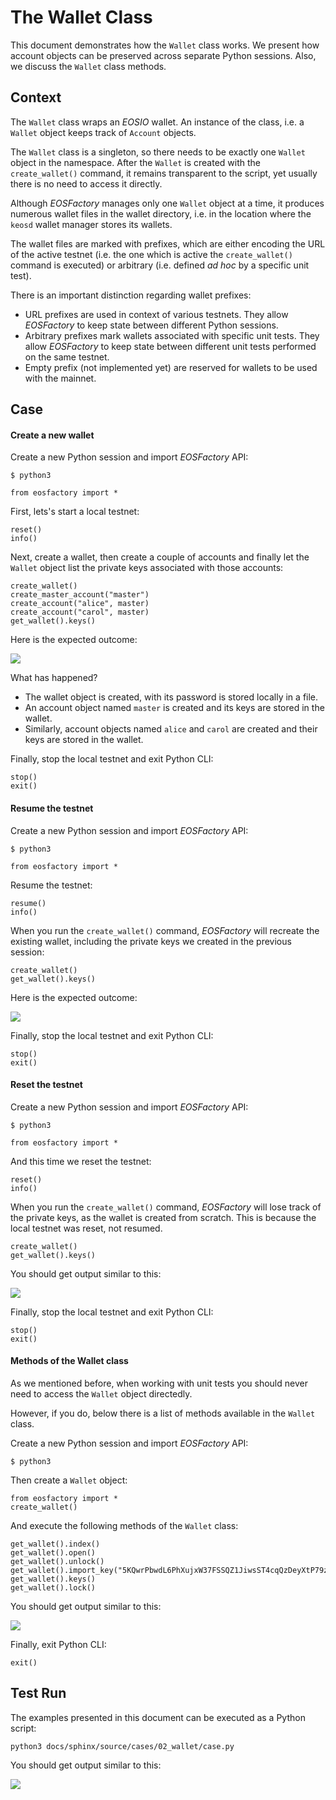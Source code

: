 # The Wallet Class


This document demonstrates how the `Wallet` class works. We present how account objects can be preserved across separate Python sessions. Also, we discuss the `Wallet` class methods.

## Context

The `Wallet` class wraps an *EOSIO* wallet. An instance of the class, i.e. a `Wallet` object keeps track of `Account` objects.

The `Wallet` class is a singleton, so there needs to be exactly one `Wallet` object in the namespace. After the `Wallet` is created with the `create_wallet()` command, it remains transparent to the script, yet usually there is no need to access it directly.

Although *EOSFactory* manages only one `Wallet` object at a time, it produces numerous wallet files in the wallet directory, i.e. in the location where the `keosd` wallet manager stores its wallets.

The wallet files are marked with prefixes, which are either encoding the URL of the active testnet (i.e. the one which is active the `create_wallet()` command is executed) or arbitrary (i.e. defined *ad hoc* by a specific unit test).

There is an important distinction regarding wallet prefixes:

* URL prefixes are used in context of various testnets. They allow *EOSFactory* to keep state between different Python sessions.
* Arbitrary prefixes mark wallets associated with specific unit tests. They allow *EOSFactory* to keep state between different unit tests performed on the same testnet.
* Empty prefix (not implemented yet) are reserved for wallets to be used with the mainnet.

## Case

#### Create a new wallet

Create a new Python session and import *EOSFactory* API:

```
$ python3
```

```
from eosfactory import *
```

First, lets's start a local testnet:


```
reset()
info()
```

Next, create a wallet, then create a couple of accounts and finally let the `Wallet` object list the private keys associated with those accounts:
```
create_wallet()
create_master_account("master")
create_account("alice", master)
create_account("carol", master)
get_wallet().keys()
```

Here is the expected outcome:

![](./img/01.png)

What has happened?

* The wallet object is created, with its password is stored locally in a file.
* An account object named `master` is created and its keys are stored in the wallet.
* Similarly, account objects named `alice` and `carol` are created and their keys are stored in the wallet.

Finally, stop the local testnet and exit Python CLI:

```
stop()
exit()
```

#### Resume the testnet

Create a new Python session and import *EOSFactory* API:

```
$ python3
```

```
from eosfactory import *
```

Resume the testnet:

```
resume()
info()
```

When you run the `create_wallet()` command, *EOSFactory* will recreate the existing wallet, including the private keys we created in the previous session:

```
create_wallet()
get_wallet().keys()
```

Here is the expected outcome:

![](./img/02.png)

Finally, stop the local testnet and exit Python CLI:

```
stop()
exit()
```

#### Reset the testnet

Create a new Python session and import *EOSFactory* API:

```
$ python3
```

```
from eosfactory import *
```

And this time we reset the testnet:

```
reset()
info()
```

When you run the `create_wallet()` command, *EOSFactory* will lose track of the private keys, as the wallet is created from scratch. This is because the local testnet was reset, not resumed.

```
create_wallet()
get_wallet().keys()
```
You should get output similar to this:

![](./img/03.png)

Finally, stop the local testnet and exit Python CLI:

```
stop()
exit()
```

#### Methods of the Wallet class

As we mentioned before, when working with unit tests you should never need to access the `Wallet` object directedly. 

However, if you do, below there is a list of methods available in the `Wallet` class.

Create a new Python session and import *EOSFactory* API:

```
$ python3
```

Then create a `Wallet` object:

```
from eosfactory import *
create_wallet()
```

And execute the following methods of the `Wallet` class:

```
get_wallet().index()
get_wallet().open()
get_wallet().unlock()
get_wallet().import_key("5KQwrPbwdL6PhXujxW37FSSQZ1JiwsST4cqQzDeyXtP79zkvFD3")
get_wallet().keys()
get_wallet().lock()
```

You should get output similar to this:

![](./img/04.png)

Finally, exit Python CLI:

```
exit()
```

## Test Run

The examples presented in this document can be executed as a Python script:
```
python3 docs/sphinx/source/cases/02_wallet/case.py
```
You should get output similar to this:

![](./case.png)